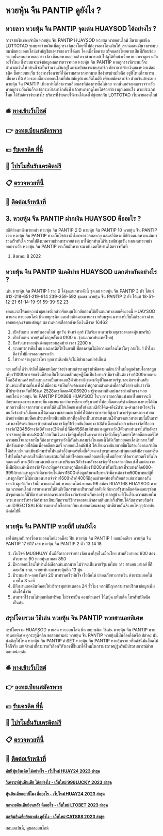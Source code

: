 # หวยหุ้น จีน PANTIP ดูยังไง ?
## หวยลาว หวยหุ้น จีน PANTIP จุดเด่น HUAYSOD ได้อย่างไร ?
การจ่ายเงินของเจ้ามือ หวยหุ้น จีน PANTIP HUAYSOD หวยสด หวยออนไลน์ มีหวยทุกชนิด LOTTOTAO ระบบจะจ่ายเงินเมื่อถูกรางวัลเองโดยที่ไม่ต้องรอคงโอนเงินให้ เรากดถอนเงินจากระบบสมาชิกหวยออนไลน์เข้าบัญชีธนาคารของเราได้เลย โดยเมื่อซื้อหวยเสร็จกดส่งโพยหวยเป็นที่เรียบร้อย จากกนั้นรอผลหวยออกรางวัล เมื่อผลหวยออกแล้วเราสามารถเข้าไปดูได้ที่หน้าเว็บหวย ว่าเราถูกรางวัลอะไรไหม ซึ่งระบบจะแจ้งข้อมูลผลการตรวจหวย หวยหุ้น จีน PANTIP หากถูกรางวัลระบบก็จะคำนวณเงินให้ ท่านก็จะเป็นจำนวนเงินอยู่ในกระเป๋าของระบบสมาชิก
อัตราการจ่ายเงินของหวยแต่ละชนิด
ซื้อหวยบนเว็บ ช่องทางซื้อหวยที่ให้ความสะดวกมากมาย ซื้อง่ายๆผ่านมือถือ อยู่ที่ไหนก็สามารถเสี่ยงดวงได้ ด้วยระบบซื้อหวยออนไลน์ที่ทันสมัยรูปแบบอัตโนมัติ เพียงสมัครสมาชิก ฝากเงินเข้าระบบ หวยหุ้น จีน PANTIP เพียงเท่านี้ก็สามารถเลือกเลขที่ต้องการซื้อได้เลย จากนั้นแค่รอผลตรวจรางวัล หากถูกรางวัลเงินก็จะเข้ากระเป๋าสมาชิกทันที แล้วสามารถดูโพยได้ด้วยว่าเราถูกเลขอะไร หวยประเภทไหน ได้รับอัตราจ่ายเท่าไร บริการที่ง่ายดายให้งานได้เองไม่ยุ่งยากกับ LOTTOTAO เว็บหวยออนไลน์

## 🛎 [ทางเข้าเว็บไซต์](https://bit.ly/3BG5bNw)
## 👉 [ลงทะเบียนสมัครหวย](https://bit.ly/3BG5bNw)
## 💵 [รับเครดิต ที่นี่](https://bit.ly/3C3mvgS)
## 👑 [โปรโมชั่นรับเครดิตฟรี](https://bit.ly/3C3mvgS)
## 📋 [ตรวจหวยที่นี้](https://bit.ly/3C3mvgS)
## 📱 [ติดต่อเจ้าหน้าที่](https://bit.ly/3C3mvgS)

## 3. หวยหุ้น จีน PANTIP ฝากเงิน HUAYSOD คืออะไร ?
สถิติย้อนหลังหวยพม่า หวยหุ้น จีน PANTIP 2 D หวยหุ้น จีน PANTIP 10 หวยหุ้น จีน PANTIP งวด หวยหุ้น จีน PANTIP ทางเว็บไซต์เรามีทั้งการตรวจผลหวย และสถิติหวยที่อัปเดตผลหวยแม่นยำรวดเร็วทันใจ รวมไปถึงบทความข่าวสารหวยต่างๆ มาให้ทุกท่านได้รับชมกันทุกวัน หากผลหวยพม่าออกรางวัล หวยหุ้น จีน PANTIP เราเว็บมักหวยจะมาอัปเดตให้ท่านได้ตรวจทันที
1. สิงหาคม 8 2022

## หวยหุ้น จีน PANTIP นิเคอิบ่าย HUAYSOD แตกต่างกันอย่างไร ?
เด่น หวยหุ้น จีน PANTIP 1 รอง 9 ได้ชุดแนวทางดังนี้
ชุดเลข หวยหุ้น จีน PANTIP 3 ตัว ได้แก่
612-218-651-219-914
239-359-592
ชุดเลข หวยหุ้น จีน PANTIP 2 ตัว ได้แก่
18-51-12-21-61-14-19-91
59-39-92
23

ขอแนะนำให้คอหวยนำชุดเลขดังกล่าวจับหมุนไปกลับก่อนใช้เป็นแนวทางเลขเด็ดงวดนี้ HUAYSOD หวยสด หวยออนไลน์ มีหวยทุกชนิด และฝากติดตามหวยลาว พร้อมชุดแนวทางที่เว็บไซต์ของเราด้วย
ขอขอบคุณเจ้าของข้อมูล
ผลงานหวยเสือตกถังพลังเงินดีงวด 16462
1. เปิดรับแทง หวยหุ้นออนไลน์ ทุกวัน จันทร์ ศุกร์ (ปิดรับแทงตามวันหยุดของตลาดหุ้นนะครับ)
2. เปิดรับแทง หวยหุ้นอังกฤษตั้งแต่ 0100 น. (ตามเวลาประเทศไทย)
3. ปิดรับแทงหวยหุ้นอังกฤษรอบสุดท้าย เวลา 2200 น.
4. ระบบทำการคืนโพย และเครดิตให้ในกรณี ที่ตลาดหุ้นไม่มีความเคลื่อนไหวใดๆ ภายใน 1 ชั่วโมง ถือว่าไม่มีการออกผลรางวัล
5. ให้ราคาจ่ายสูงกว่าใคร ทุกการเดิมพันจึงไม่มีส่วนลดเปอร์เซ็นต์

จะแลเห็นได้ว่าเจ้ามือได้ช่องเหนือกว่าอย่างมากด้วยเหตุว่าถ้าคิดตามหลักแล้วในเมื่อลูกค้าสบโอกาสถูกเพียง11000การจ่ายเงินก็ต้องเป็นไปตามหลักทฤษฎีนั้นเป็น1บาทเจ้ามือจำเป็นต้องจ่าย1000บาทแทงโต๊ด3ตัวบนคล้ายกับแบบแรกเป็นแทงเลข3ตัวข้างหลังของขวัญที่1ของหวยรัฐบาลแม้กระนั้นสลับตำแหน่งปริมาณที่แทงได้ไม่มีความจำเป็นที่จะต้องแทงให้ถูกตามตำแหน่งที่ออกตัวอย่างเช่นรางวัลที่1ประจำงวดวันที่16ธ.ค.2528เลขที่ออก4006920
มารู้จะสลากกินแบ่งเลขสามตัวตรง หวยออนไลน์ หวยหุ้น จีน PANTIP FOX888 HUAYSOD ในวงการสลากกินแบ่งของไทยเราจะมีลักษณะของการแทงหวยที่มากมายมากกว่าการซื้อหวยรัฐบาลทำให้คอล็อตเตอรี่ต่างนิยมแทงหวยใต้ดินมากกว่าเนื่องจากการแทงหวยใต้ดินมีให้เลือกแทงทั้งยังแบบ3ตัวโต๊ด-เต็ง2ตัวบน-ด้านล่างหรือจะวิ่งบนวิ่งข้างล่างก็เลือกแทงได้ตามความชอบพอแล้วก็ยังได้อัตราการจ่ายที่สูงกว่าหวยรัฐบาลหลายเท่ายกตัวอย่างต้นแบบที่คนประเทศไทยนิยมกันมากที่สุดก็จะเป็นการแทงแบบ3ตัวตรงแนวทางแบบนี้เป็นการแทงเลขให้ตรงกับเลขท้ายสามตัวของขวัญที่1เรียกกันอีกอย่างว่า3ตัวเต็งยกตัวอย่างเช่นรางวัลที่1ออกรางวัล123456รางวัล3ตัวตรง(3ตัวเต็ง)ก็คือ456ถึงแม้ท่านแทงถูกรางวัล3ตัวตรงท่านจะได้รับอัตราการจ่ายอยู่ที่บาทละ800ถือว่าเป็นเงินรางวัลที่สูงที่สุดในบรรดารางวัลตัวอื่นๆก็เลยทำให้คอล็อตเตอรี่ให้ความสนใจและจากนั้นก็ต้องการถูกรางวัลนี้กันล้นหลามซึ่งในตอนนี้ได้มีเว็บหวยออนไลน์หลายเว็บที่เปิดรับแทงหวยใต้ดินเพื่อคอล็อตเตอรี่ หวยออนไลน์888 ได้เสี่ยงดวงกันสบายขึ้นไม่ต้องวิ่งตามเจ้ามือให้เสียเวล่ำเวลาเพียงมีสมาร์ทโฟนแล้วก็อินเตอร์เน็ตก็เสี่ยงดวงง่ายๆเหมาะสมบ้านแถมยังมีส่วนลดหรือโปรโมชั่นล้นหลามให้เลือกเหมาะสมกับไลฟ์สไตล์ของคอล็อตเตอรี่ยุคใหม่ที่อยากได้ความรวดเร็วทันใจลอตเตอรี่
แทง3ตัวบนหมายถึงการแทงปริมาณ3ตัวข้างหลังของขวัญที่1ของสลากกินแบ่งในแต่ละงวดซึ่งมีเพียงแค่หนึ่งรางวัลจังหวะที่ลูกค้าจะแทงถูกมีแค่เพียง11000เท่านั้นปริมาณที่จะแทงก็คือ000-999ถ้าหากแทงถูกเจ้ามือจะจ่ายในอัตรา1500หรือลูกค้าแทง1บาทเจ้ามือจะต้องจ่าย500บาทแก่ผู้ที่แทงถูกอัตรานี้ไม่แน่นอนบางเจ้าจ่าย1600หรือ1400ก็มีสุดแล้วแต่ท้องที่หรือแล้วแต่การตกลงกันระหว่างลูกค้ากับ เจ้ามือหวยออนไลน์ หวยออนไลน์บาทละ 98
สมัคร RUAY168 HUAYSOD หวยสด หวยออนไลน์ การแทงหวยใต้ดินก็เป็นการแทงปริมาณที่อาศัยอิงกับหวยรัฐบาลก็แค่ต้องแอบๆซ่อนตัวๆแทงและก็มีวิธีการแทงตลอดจนการตั้งรางวัลจ่ายต่างกับหวยรัฐบาลอยู่บ้างย้ำในเรื่องความสบายในการแทงการรับรางวัลถ้าหากเทียบกับกรรมวิธีการตลาดแล้วสลากกินแบ่งก็เปรียบได้กับการขายสินค้าแบบDIRECTSALESการแทงหรือซื้อสลากกินแบ่งยอดนิยมของลูกค้ามีด้วยกัน7แบบใหญ่ๆด้วยกันดังต่อไปนี้

## หวยหุ้น จีน PANTIP หวยยี่กี เล่นยังไง
ขอให้สนุกกับการซื้อหวยออนไลน์งวดนี้ค่ะ
ฟัน หวยหุ้น จีน PANTIP 1
เลขเม็ดเดียว หวยหุ้น จีน PANTIP 17 617
เลข หวยหุ้น จีน PANTIP 2 ตัว 13 14 18
1. เว็บไซต์ MUGHUAY นั้นมีอัตราการจ่ายรางวัลแพงที่สุดในเมืองไทย สามตัวบาทละ 900 สองตัวบาทละ 90 หวยหุ้นบาทละ 850
2. มีหวยออนไลน์ให้ท่านได้เลือกเล่นมากมาย ไม่ว่าจะเป็นหวยรัฐบาลไทย ลาว ฮานอย มาเลย์ ยี่กี ออมสิน ธกส. หวยพม่า และหวยหุ้นอีก 13 หุ้น
3. มีระบบฝาก-ถอนขั้นต่ำ 20 บาทรวดเร็วทันใจ เชื่อถือได้ ปลอดภัยทางการเงิน ด้วยระบบออโต้ ภายใน 3 นาที
4. มีทีมงานแอดมินที่คอยให้บริการทุกท่านตลอด 24 ชั่วโมง หากมีปัญหาสามารถปรึกษาข้อมูลเพิ่มเติมได้ทั้งวัน
5. สามารถใช้งานได้ทุกแฟลทฟร์อม ไม่ว่าจะเป็น คอมพิวเตอร์ โน็ตบุ๊ค แท็บเล็ต โทรศัพท์มือถือ เป็นต้น

## สรุปโดยรวม วิธีเล่น หวยหุ้น จีน PANTIP หวยฮานอยพิเศษ
สรุปโดยรวม HUAYSOD หวยสด หวยออนไลน์ มีหวยทุกชนิด วิธีเล่น หวยหุ้น จีน PANTIP หวยฮานอยพิเศษ ดูกระทู้นี้คลิก
ขอสอบถามค่ะ หวยหุ้น จีน PANTIP หวยหุ้นนี่มันล็อคได้หรือเปล่าคะ
มันบังเอิญไปไหม หวยหุ้น จีน PANTIP ค่าSET หวยหุ้น จีน PANTIP หวยลุ้นรวย หรือดัชนีมันล็อคไม่ได้ก็จริง แต่เจ้าหน้าที่สามารถ"เลือก"ตัวเลขที่ขึ้นมาได้ไหมในการประกาศผู้รู้หรือมีประสบการณ์ช่วยตอบหน่อยค่ะ

## 🛎 [ทางเข้าเว็บไซต์](https://bit.ly/3BG5bNw)
## 👉 [ลงทะเบียนสมัครหวย](https://bit.ly/3BG5bNw)
## 💵 [รับเครดิต ที่นี่](https://bit.ly/3C3mvgS)
## 👑 [โปรโมชั่นรับเครดิตฟรี](https://bit.ly/3C3mvgS)
## 📋 [ตรวจหวยที่นี้](https://bit.ly/3C3mvgS)
## 📱 [ติดต่อเจ้าหน้าที่](https://bit.ly/3C3mvgS)

#### [ดัชนีหุ้นอินเดีย ได้อย่างไร - เว็บใหม่ HUAY24 2023 ล่าสุด](https://atom.io/themes/ดัชนีหุ้นอินเดีย%20ได้อย่างไร%20-%20เว็บใหม่%20huay24%202023%20ล่าสุด)
#### [วิเคราะห์หุ้นอินเดีย ได้อย่างไร - เว็บใหม่ 999LUCKY 2023 ล่าสุด](https://atom.io/themes/วิเคราะห์หุ้นอินเดีย%20ได้อย่างไร%20-%20เว็บใหม่%20999lucky%202023%20ล่าสุด)
#### [หุ้นอินเดียออกกี่โมง คืออะไร - เว็บใหม่ HUAY24 2023 ล่าสุด](https://atom.io/themes/หุ้นอินเดียออกกี่โมง%20คืออะไร%20-%20เว็บใหม่%20huay24%202023%20ล่าสุด)
#### [ผลหวยอินเดียย้อนหลัง คืออะไร - เว็บใหม่ LTOBET 2023 ล่าสุด](https://atom.io/themes/ผลหวยอินเดียย้อนหลัง%20คืออะไร%20-%20เว็บใหม่%20ltobet%202023%20ล่าสุด)
#### [ผลหุ้นอินเดียย้อนหลัง ดูยังไง - เว็บใหม่ CAT888 2023 ล่าสุด](https://atom.io/themes/ผลหุ้นอินเดียย้อนหลัง%20ดูยังไง%20-%20เว็บใหม่%20cat888%202023%20ล่าสุด)

[ผลบอลวันนี้](https://siamsport.tv "ผลบอลวันนี้"), [ดูบอลออนไลน์](https://siamsport.tv/ดูบอลสด "ดูบอลออนไลน์")